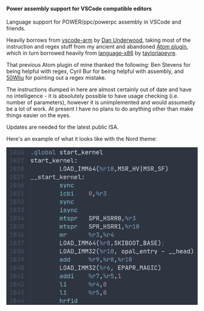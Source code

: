 #### Power assembly support for VSCode compatible editors

Language support for POWER/ppc/powerpc assembly in VSCode and friends.

Heavily borrows from [vscode-arm](https://github.com/dan-c-underwood/vscode-arm) by [Dan Underwood](https://github.com/dan-c-underwood), taking most of the instruction and regex stuff from my ancient and abandoned [Atom plugin](https://github.com/ruscur/language-powerpc-assembly/), which in turn borrowed heavily from [language-x86](https://github.com/taylorlapeyre/language-x86) by [taylorlapeyre](https://github.com/taylorlapeyre/).

That previous Atom plugin of mine thanked the following: Ben Stevens for being helpful with regex, Cyril Bur for being helpful with assembly, and [50Wliu](https://github.com/50Wliu) for pointing out a regex mistake.

The instructions dumped in here are almost certainly out of date and have no intelligence - it is absolutely possible to have usage checking (i.e. number of parameters), however it is unimplemented and would assumedly be a lot of work.  At present I have no plans to do anything other than make things easier on the eyes.

Updates are needed for the latest public ISA.

Here's an example of what it looks like with the Nord theme:

![from skiboot/asm/head.S](images/preview.png)